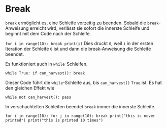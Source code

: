 # Break
`break` ermöglicht es, eine Schleife vorzeitig zu beenden. Sobald die `break`-Anweisung erreicht wird, verlässt sie sofort die innerste Schleife und beginnt mit dem Code nach der Schleife.

`for i in range(10):
	break
print(i)`
Dies druckt `0`, weil `i` in der ersten Iteration der Schleife `0` ist und dann die break-Anweisung die Schleife beendet.

Es funktioniert auch in `while`-Schleifen.

`while True:
	if can_harvest():
		break`

Dieser Code führt die `while`-Schleife aus, bis `can_harvest()` `True` ist.
Es hat den gleichen Effekt wie

`while not can_harvest():
	pass`

In verschachtelten Schleifen beendet `break` immer die innerste Schleife.

`for i in range(10):
	for j in range(10):
		break
		print("this is never printed")
	print("this is printed 10 times")`